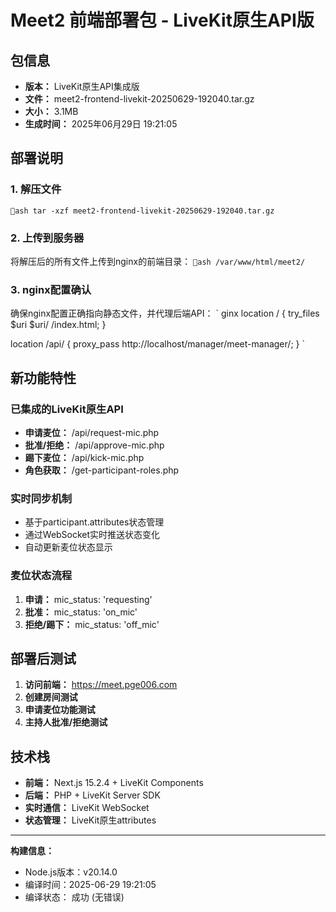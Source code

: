 ﻿# Meet2 前端部署包 - LiveKit原生API版

##  包信息
- **版本：** LiveKit原生API集成版
- **文件：** meet2-frontend-livekit-20250629-192040.tar.gz  
- **大小：** 3.1MB
- **生成时间：** 2025年06月29日 19:21:05

##  部署说明

### 1. 解压文件
`ash
tar -xzf meet2-frontend-livekit-20250629-192040.tar.gz
`

### 2. 上传到服务器
将解压后的所有文件上传到nginx的前端目录：
`ash
/var/www/html/meet2/
`

### 3. nginx配置确认
确保nginx配置正确指向静态文件，并代理后端API：
`
ginx
location / {
    try_files $uri $uri/ /index.html;
}

location /api/ {
    proxy_pass http://localhost/manager/meet-manager/;
}
`

##  新功能特性

###  已集成的LiveKit原生API
- **申请麦位：** /api/request-mic.php
- **批准/拒绝：** /api/approve-mic.php  
- **踢下麦位：** /api/kick-mic.php
- **角色获取：** /get-participant-roles.php

###  实时同步机制
- 基于participant.attributes状态管理
- 通过WebSocket实时推送状态变化
- 自动更新麦位状态显示

###  麦位状态流程
1. **申请：** mic_status: 'requesting'
2. **批准：** mic_status: 'on_mic' 
3. **拒绝/踢下：** mic_status: 'off_mic'

##  部署后测试

1. **访问前端：** https://meet.pge006.com
2. **创建房间测试**
3. **申请麦位功能测试**
4. **主持人批准/拒绝测试**

##  技术栈
- **前端：** Next.js 15.2.4 + LiveKit Components
- **后端：** PHP + LiveKit Server SDK
- **实时通信：** LiveKit WebSocket
- **状态管理：** LiveKit原生attributes

---
**构建信息：**
- Node.js版本：v20.14.0
- 编译时间：2025-06-29 19:21:05
- 编译状态： 成功 (无错误)
